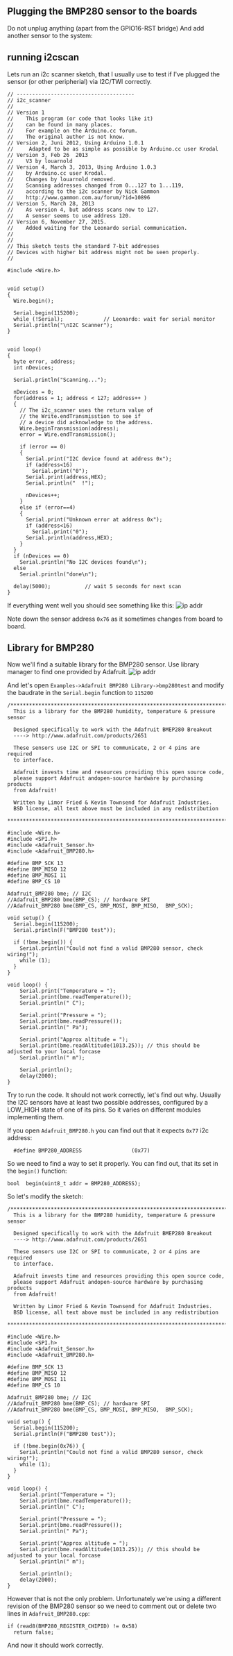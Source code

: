 ## Plugging the BMP280 sensor to the boards

Do not unplug anything (apart from the GPIO16-RST bridge)
And add another sensor to the system:


## running i2cscan
Lets run an i2c scanner sketch, that I usually use to test if I've plugged the sensor (or other peripherial) via I2C/TWI correctly.
```
// --------------------------------------
// i2c_scanner
//
// Version 1
//    This program (or code that looks like it)
//    can be found in many places.
//    For example on the Arduino.cc forum.
//    The original author is not know.
// Version 2, Juni 2012, Using Arduino 1.0.1
//     Adapted to be as simple as possible by Arduino.cc user Krodal
// Version 3, Feb 26  2013
//    V3 by louarnold
// Version 4, March 3, 2013, Using Arduino 1.0.3
//    by Arduino.cc user Krodal.
//    Changes by louarnold removed.
//    Scanning addresses changed from 0...127 to 1...119,
//    according to the i2c scanner by Nick Gammon
//    http://www.gammon.com.au/forum/?id=10896
// Version 5, March 28, 2013
//    As version 4, but address scans now to 127.
//    A sensor seems to use address 120.
// Version 6, November 27, 2015.
//    Added waiting for the Leonardo serial communication.
//
//
// This sketch tests the standard 7-bit addresses
// Devices with higher bit address might not be seen properly.
//

#include <Wire.h>


void setup()
{
  Wire.begin();

  Serial.begin(115200);
  while (!Serial);             // Leonardo: wait for serial monitor
  Serial.println("\nI2C Scanner");
}


void loop()
{
  byte error, address;
  int nDevices;

  Serial.println("Scanning...");

  nDevices = 0;
  for(address = 1; address < 127; address++ )
  {
    // The i2c_scanner uses the return value of
    // the Write.endTransmisstion to see if
    // a device did acknowledge to the address.
    Wire.beginTransmission(address);
    error = Wire.endTransmission();

    if (error == 0)
    {
      Serial.print("I2C device found at address 0x");
      if (address<16)
        Serial.print("0");
      Serial.print(address,HEX);
      Serial.println("  !");

      nDevices++;
    }
    else if (error==4)
    {
      Serial.print("Unknown error at address 0x");
      if (address<16)
        Serial.print("0");
      Serial.println(address,HEX);
    }    
  }
  if (nDevices == 0)
    Serial.println("No I2C devices found\n");
  else
    Serial.println("done\n");

  delay(5000);           // wait 5 seconds for next scan
}

```

If everything went well you should see something like this:
![ip addr](images/bmpFound.png)

Note down the sensor address `0x76` as it sometimes changes from board to board.

## Library for BMP280
Now we'll find a suitable library for the BMP280 sensor. Use library manager to find one provided by Adafruit.
![ip addr](images/bmpLibrary.png)

And let's open `Examples->Adafruit BMP280 Library->bmp280test`
and modify the baudrate in the `Serial.begin` function to `115200`
```
/***************************************************************************
  This is a library for the BMP280 humidity, temperature & pressure sensor

  Designed specifically to work with the Adafruit BMEP280 Breakout
  ----> http://www.adafruit.com/products/2651

  These sensors use I2C or SPI to communicate, 2 or 4 pins are required
  to interface.

  Adafruit invests time and resources providing this open source code,
  please support Adafruit andopen-source hardware by purchasing products
  from Adafruit!

  Written by Limor Fried & Kevin Townsend for Adafruit Industries.  
  BSD license, all text above must be included in any redistribution
 ***************************************************************************/

#include <Wire.h>
#include <SPI.h>
#include <Adafruit_Sensor.h>
#include <Adafruit_BMP280.h>

#define BMP_SCK 13
#define BMP_MISO 12
#define BMP_MOSI 11
#define BMP_CS 10

Adafruit_BMP280 bme; // I2C
//Adafruit_BMP280 bme(BMP_CS); // hardware SPI
//Adafruit_BMP280 bme(BMP_CS, BMP_MOSI, BMP_MISO,  BMP_SCK);

void setup() {
  Serial.begin(115200);
  Serial.println(F("BMP280 test"));

  if (!bme.begin()) {  
    Serial.println("Could not find a valid BMP280 sensor, check wiring!");
    while (1);
  }
}

void loop() {
    Serial.print("Temperature = ");
    Serial.print(bme.readTemperature());
    Serial.println(" C");

    Serial.print("Pressure = ");
    Serial.print(bme.readPressure());
    Serial.println(" Pa");

    Serial.print("Approx altitude = ");
    Serial.print(bme.readAltitude(1013.25)); // this should be adjusted to your local forcase
    Serial.println(" m");

    Serial.println();
    delay(2000);
}
```
Try to run the code. It should not work correctly, let's find out why.
Usually the I2C sensors have at least two possible addresses, configured by a LOW_HIGH state of one of its pins.
So it varies on different modules implementing them.

If you open `Adafruit_BMP280.h` you can find out that it expects `0x77` i2c address:
```
  #define BMP280_ADDRESS                (0x77)
```
So we need to find a way to set it properly. You can find out, that its set in the `begin()` function:
```
bool  begin(uint8_t addr = BMP280_ADDRESS);
```
So let's modify the sketch:
```
/***************************************************************************
  This is a library for the BMP280 humidity, temperature & pressure sensor

  Designed specifically to work with the Adafruit BMEP280 Breakout
  ----> http://www.adafruit.com/products/2651

  These sensors use I2C or SPI to communicate, 2 or 4 pins are required
  to interface.

  Adafruit invests time and resources providing this open source code,
  please support Adafruit andopen-source hardware by purchasing products
  from Adafruit!

  Written by Limor Fried & Kevin Townsend for Adafruit Industries.  
  BSD license, all text above must be included in any redistribution
 ***************************************************************************/

#include <Wire.h>
#include <SPI.h>
#include <Adafruit_Sensor.h>
#include <Adafruit_BMP280.h>

#define BMP_SCK 13
#define BMP_MISO 12
#define BMP_MOSI 11
#define BMP_CS 10

Adafruit_BMP280 bme; // I2C
//Adafruit_BMP280 bme(BMP_CS); // hardware SPI
//Adafruit_BMP280 bme(BMP_CS, BMP_MOSI, BMP_MISO,  BMP_SCK);

void setup() {
  Serial.begin(115200);
  Serial.println(F("BMP280 test"));

  if (!bme.begin(0x76)) {  
    Serial.println("Could not find a valid BMP280 sensor, check wiring!");
    while (1);
  }
}

void loop() {
    Serial.print("Temperature = ");
    Serial.print(bme.readTemperature());
    Serial.println(" C");

    Serial.print("Pressure = ");
    Serial.print(bme.readPressure());
    Serial.println(" Pa");

    Serial.print("Approx altitude = ");
    Serial.print(bme.readAltitude(1013.25)); // this should be adjusted to your local forcase
    Serial.println(" m");

    Serial.println();
    delay(2000);
}
```

However that is not the only problem. Unfortunately we're using a different revision of the BMP280 sensor so we need to comment out or delete two lines in `Adafruit_BMP280.cpp`:

```
if (read8(BMP280_REGISTER_CHIPID) != 0x58)
  return false;
```
And now it should work correctly.
